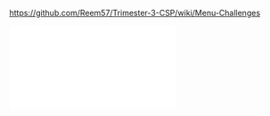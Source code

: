 https://github.com/Reem57/Trimester-3-CSP/wiki/Menu-Challenges

<iframe frameborder=“0” width=“100%” height=“500px” src=“https://replit.com/@ReemBen1/Menu-Challenges#main.py?embed=true"></iframe>
